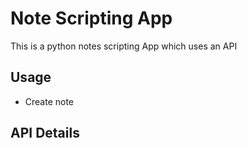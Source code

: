 # Note Scripting App

This is a python notes scripting App which uses an API

## Usage

* Create note

## API Details
